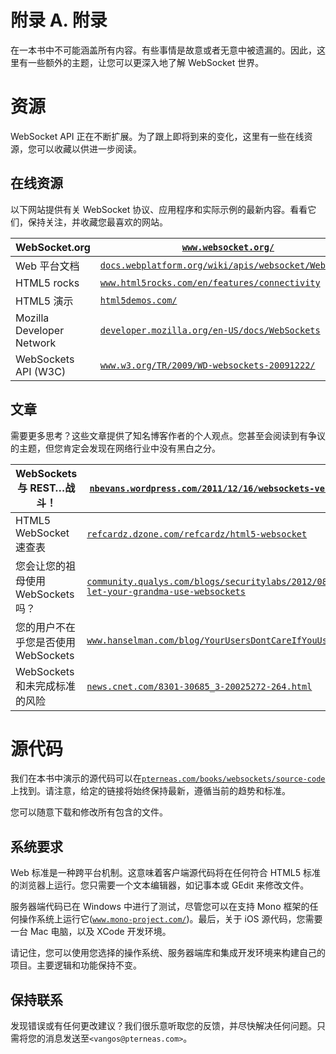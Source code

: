 # 附录 A. 附录

在一本书中不可能涵盖所有内容。有些事情是故意或者无意中被遗漏的。因此，这里有一些额外的主题，让您可以更深入地了解 WebSocket 世界。

# 资源

WebSocket API 正在不断扩展。为了跟上即将到来的变化，这里有一些在线资源，您可以收藏以供进一步阅读。

## 在线资源

以下网站提供有关 WebSocket 协议、应用程序和实际示例的最新内容。看看它们，保持关注，并收藏您最喜欢的网站。

| WebSocket.org | [`www.websocket.org/`](http://www.websocket.org/) |
| --- | --- |
| Web 平台文档 | [`docs.webplatform.org/wiki/apis/websocket/WebSocket`](http://docs.webplatform.org/wiki/apis/websocket/WebSocket) |
| HTML5 rocks | [`www.html5rocks.com/en/features/connectivity`](http://www.html5rocks.com/en/features/connectivity) |
| HTML5 演示 | [`html5demos.com/`](http://html5demos.com/) |
| Mozilla Developer Network | [`developer.mozilla.org/en-US/docs/WebSockets`](https://developer.mozilla.org/en-US/docs/WebSockets) |
| WebSockets API (W3C) | [`www.w3.org/TR/2009/WD-websockets-20091222/`](http://www.w3.org/TR/2009/WD-websockets-20091222/) |

## 文章

需要更多思考？这些文章提供了知名博客作者的个人观点。您甚至会阅读到有争议的主题，但您肯定会发现在网络行业中没有黑白之分。

| WebSockets 与 REST…战斗！ | [`nbevans.wordpress.com/2011/12/16/websockets-versus-rest-fight/`](http://nbevans.wordpress.com/2011/12/16/websockets-versus-rest-fight/) |
| --- | --- |
| HTML5 WebSocket 速查表 | [`refcardz.dzone.com/refcardz/html5-websocket`](http://refcardz.dzone.com/refcardz/html5-websocket) |
| 您会让您的祖母使用 WebSockets 吗？ | [`community.qualys.com/blogs/securitylabs/2012/08/15/would-you-let-your-grandma-use-websockets`](https://community.qualys.com/blogs/securitylabs/2012/08/15/would-you-let-your-grandma-use-websockets) |
| 您的用户不在乎您是否使用 WebSockets | [`www.hanselman.com/blog/YourUsersDontCareIfYouUseWebSockets.aspx`](http://www.hanselman.com/blog/YourUsersDontCareIfYouUseWebSockets.aspx) |
| WebSockets 和未完成标准的风险 | [`news.cnet.com/8301-30685_3-20025272-264.html`](http://news.cnet.com/8301-30685_3-20025272-264.html) |

# 源代码

我们在本书中演示的源代码可以在[`pterneas.com/books/websockets/source-code`](http://pterneas.com/books/websockets/source-code)上找到。请注意，给定的链接将始终保持最新，遵循当前的趋势和标准。

您可以随意下载和修改所有包含的文件。

## 系统要求

Web 标准是一种跨平台机制。这意味着客户端源代码将在任何符合 HTML5 标准的浏览器上运行。您只需要一个文本编辑器，如记事本或 GEdit 来修改文件。

服务器端代码已在 Windows 中进行了测试，尽管您可以在支持 Mono 框架的任何操作系统上运行它([`www.mono-project.com/`](http://www.mono-project.com/))。最后，关于 iOS 源代码，您需要一台 Mac 电脑，以及 XCode 开发环境。

请记住，您可以使用您选择的操作系统、服务器端库和集成开发环境来构建自己的项目。主要逻辑和功能保持不变。

## 保持联系

发现错误或有任何更改建议？我们很乐意听取您的反馈，并尽快解决任何问题。只需将您的消息发送至`<vangos@pterneas.com>`。
